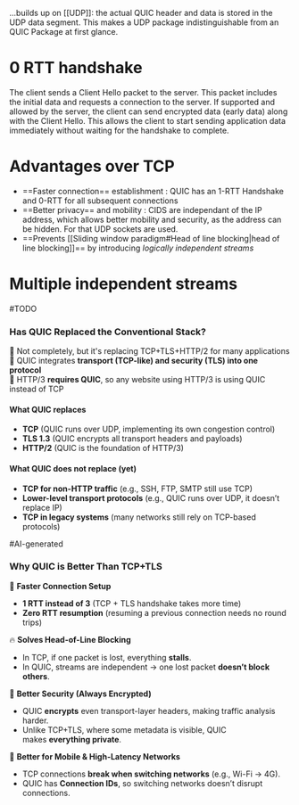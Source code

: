 ...builds up on [[UDP]]: the actual QUIC header and data is stored in the UDP data segment. This makes a UDP package indistinguishable from an QUIC Package at first glance. 
# 0 RTT handshake
The client sends a Client Hello packet to the server. This packet includes the initial data and requests a connection to the server. If supported and allowed by the server, the client can send encrypted data (early data) along with the Client Hello. This allows the client to start sending application data immediately without waiting for the handshake to complete.
# Advantages over TCP
- ==Faster connection== establishment : QUIC has an 1-RTT Handshake and 0-RTT for all subsequent connections
-  ==Better privacy== and mobility : CIDS are independant of the IP address, which allows better mobility and security, as the address can be hidden. For that UDP sockets are used.
- ==Prevents [[Sliding window paradigm#Head of line blocking|head of line blocking]]== by introducing *logically independent streams*
# Multiple independent streams
#TODO

### **Has QUIC Replaced the Conventional Stack?**
🔹 Not completely, but it's replacing TCP+TLS+HTTP/2 for many applications
🔹 QUIC integrates **transport (TCP-like) and security (TLS) into one protocol**  
🔹 HTTP/3 **requires QUIC**, so any website using HTTP/3 is using QUIC instead of TCP

#### What QUIC replaces
- **TCP** (QUIC runs over UDP, implementing its own congestion control)
- **TLS 1.3** (QUIC encrypts all transport headers and payloads)
- **HTTP/2** (QUIC is the foundation of HTTP/3)
#### What QUIC does not replace (yet)
- **TCP for non-HTTP traffic** (e.g., SSH, FTP, SMTP still use TCP)
- **Lower-level transport protocols** (e.g., QUIC runs over UDP, it doesn’t replace IP)
- **TCP in legacy systems** (many networks still rely on TCP-based protocols)

#AI-generated 
### **Why QUIC is Better Than TCP+TLS**

🚀 **Faster Connection Setup**
- **1 RTT instead of 3** (TCP + TLS handshake takes more time)
- **Zero RTT resumption** (resuming a previous connection needs no round trips)

🔥 **Solves Head-of-Line Blocking**
- In TCP, if one packet is lost, everything **stalls**.
- In QUIC, streams are independent → one lost packet **doesn’t block others**.
    
🔐 **Better Security (Always Encrypted)**
- QUIC **encrypts** even transport-layer headers, making traffic analysis harder.
- Unlike TCP+TLS, where some metadata is visible, QUIC makes **everything private**.
    
📡 **Better for Mobile & High-Latency Networks**
- TCP connections **break when switching networks** (e.g., Wi-Fi → 4G).
- QUIC has **Connection IDs**, so switching networks doesn’t disrupt connections.